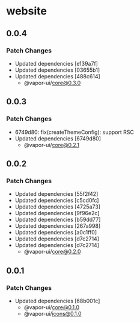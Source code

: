 # website

## 0.0.4

### Patch Changes

- Updated dependencies [e139a7f]
- Updated dependencies [03655b1]
- Updated dependencies [488c614]
    - @vapor-ui/core@0.3.0

## 0.0.3

### Patch Changes

- 6749d80: fix(createThemeConfig): support RSC
- Updated dependencies [6749d80]
    - @vapor-ui/core@0.2.1

## 0.0.2

### Patch Changes

- Updated dependencies [55f2f42]
- Updated dependencies [c5cd0fc]
- Updated dependencies [4725a73]
- Updated dependencies [9f96e2c]
- Updated dependencies [b59dd77]
- Updated dependencies [267a998]
- Updated dependencies [a0c1ff0]
- Updated dependencies [d7c2714]
- Updated dependencies [d7c2714]
    - @vapor-ui/core@0.2.0

## 0.0.1

### Patch Changes

- Updated dependencies [68b001c]
    - @vapor-ui/core@0.1.0
    - @vapor-ui/icons@0.1.0
